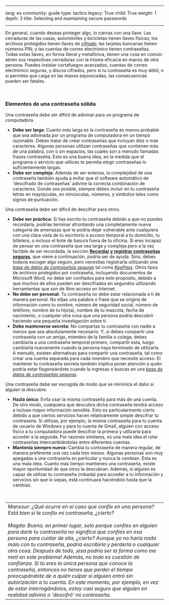 

---

lang: es
community: guide
type: tactics
legacy: True
child: True
weight: 1
depth: 3
title: Selecting and maintaining secure passwords

---

<p>En general, cuando deseas proteger algo, lo cierras con una llave. Las cerraduras de las casas, automóviles y bicicletas tienen llaves físicas; los archivos protegidos tienen llaves de <a href="/es/glossary#Cifrado" title="Cifrado"><em>cifrado</em></a>; las tarjetas bancarias tienen números PIN; y las cuentas de correo electrónico tienen contraseñas. Todas estas llaves, en forma literal y metafórica, tienen una cosa en común: abren sus respectivas cerraduras con la misma eficacia en manos de otra persona. Puedes instalar cortafuegos avanzados, cuentas de correo electrónico seguras, y discos cifrados, pero si tu contraseña es muy débil, o si permites que caiga en las manos equivocadas, las consecuencias pueden ser fatales.</p>

<p>&nbsp;</p>

<h3 id="Elementocontrasenasolida">Elementos de una contraseña sólida</h3>

<p>Una contraseña debe ser difícil de adivinar para un programa de computadora.</p>

<ul>
	<li><strong>Debe ser larga</strong>: Cuanto más larga es la contraseña es menos probable que sea adivinada por un programa de computadora en un tiempo razonable. Debes tratar de crear contraseñas que incluyan diez o más caracteres. Algunas personas utilizan contraseñas que contienen más de una palabra, con o sin espacios, las cuales son a menudo llamadas frases contraseña. Esta es una buena idea, en la medida que el programa o servicio que utilices te permita elegir contraseñas lo suficientemente largas.</li>
	<li><strong>Debe ser compleja</strong>: Además de ser extensa, la complejidad de una contraseña también ayuda a evitar que el software automático de 'descifrado de contraseñas' adivine la correcta combinación de caracteres. Donde sea posible, siempre debes incluir en tu contraseña letras en mayúsculas, en minúsculas, números, y símbolos tales como signos de puntuación.</li>
</ul>

<p>Una contraseña debe ser difícil de descifrar para otros.</p>

<ul>
	<li><strong>Debe ser práctica:</strong> Si has escrito tu contraseña debido a que no puedes recordarla, podrías terminar afrontando una completamente nueva categoría de amenazas que te podría dejar vulnerable ante cualquiera con una clara vista de tu escritorio o acceso temporal a tu domicilio, tu billetera, o incluso el bote de basura fuera de tu oficina. Si eres incapaz de pensar en una contraseña que sea larga y compleja pero a la vez factible de ser recordada, la sección <a href="/es/chapter_3_2" title="Recordar y registrar contraseñas seguras"><strong>Recordar y registrar contraseñas seguras</strong></a>, que viene a continuación, podría ser de ayuda. Sino, debes todavía escoger algo seguro, pero necesitas registrarla utilizando una <a href="/es/glossary#BD_contrasena_segura" title="Base de datos de contraseñas seguras"><em>base de datos de contraseñas seguras</em></a> tal como <a href="/es/glossary#KeePass" title="KeePass"><em>KeePass</em></a>. Otros tipos de archivos protegidos por contraseña, incluyendo documentos de Microsoft Word, no debe ser confiados para este propósito, debido a que muchos de ellos pueden ser descifrados en segundos utilizando herramientas que son de libre acceso en Internet.</li>
	<li><strong>No debe ser personal:</strong> Tu contraseña no debe estar relacionada a ti de manera personal. No elijas una palabra o frase que se origina de información como tu nombre, número de seguridad social, número de teléfono, nombre de tu hijo(a), nombre de tu mascota, fecha de nacimiento, o cualquier otra cosa que una persona podría descubrir haciendo una pequeña investigación sobre ti.</li>
	<li><strong>Debe mantenerse secreta:</strong> No compartas tu contraseña con nadie a menos que sea absolutamente necesario. Y, si debes compartir una contraseña con un amigo, miembro de la familia o colega, debes cambiarla a una contraseña temporal primero, compartir esta, luego cambiarla nuevamente cuando la persona haya terminado de utilizarla. A menudo, existen alternativas para compartir una contraseña, tal como crear una cuenta separada para cada miembro que necesite acceso. El mantener tu contraseña secreta también implica poner atención a quién podría estar fisgoneándote cuando la ingresas o buscas en una <a href="/es/glossary#BD_contrasena_segura" title="Base de datos de contraseñas seguras"><em>base de datos de contraseñas seguras</em></a>.</li>
</ul>

<p>Una contraseña debe ser escogida de modo que se minimice el daño si alguien la descubre.</p>

<ul>
	<li><strong>Hazla única:</strong> Evita usar la misma contraseña para más de una cuenta. De otro modo, cualquiera que descubra dicha contraseña tendrá acceso a incluso mayor información sensible. Esto es particularmente cierto debido a que ciertos servicios hacen relativamente simple descifrar tu contraseña. Si utilizas, por ejemplo, la misma contraseña para tu cuenta de usuario de Windows y para tu cuenta de Gmail, alguien con acceso físico a tu computadora puede descifrar la primera y utilizarla para acceder a la segunda. Por razones similares, es una mala idea el rotar contraseñas intercambiándolas entre diferentes cuentas.</li>
	<li><strong>Mantenla siempre nueva:</strong> Cambia tu contraseña de manera regular, de manera preferente una vez cada tres meses. Algunas personas son muy apegadas a una contraseña en particular y nunca la cambian. Esta es una mala idea. Cuanto más tiempo mantienes una contraseña, existe mayor oportunidad de que otros la descubran. Además, si alguien es capaz de utilizar tu contraseña (robada) para acceder a tu información y servicios sin que lo sepas, está continuará haciéndolo hasta que la cambias.</li>
</ul>

<p>&nbsp;</p>

<table border="0" cellpadding="5" cellspacing="0">
	<tbody>
		<tr>
			<td><em>Mansour: ¿Qué ocurre en el caso que confíe en una persona? Está bien si te confío mi contraseña, ¿cierto? </em><br />
			<br />
			<em>Magda: Bueno, en primer lugar, solo porque confíes en alguien para darle tu contraseña no significa que confíes en esa persona para cuidar de ella, ¿cierto? Aunque yo no haría nada malo con tu contraseña, podría escribirla y perderla o cualquier otra cosa. Después de todo, ¡esa podría ser la forma como me metí en este problema! Además, no todo es cuestión de confianza. Si tú eres la única persona que conoce la contraseña, entonces no tienes que perder el tiempo preocupándote de a quién culpar si alguien entró sin autorización a tu cuenta. En este momento, por ejemplo, en vez de estar interrogándolos, estoy casi seguro que alguien en realidad adivinó o 'descifró' mi contraseña. </em></td>
		</tr>
	</tbody>
</table>

<p>&nbsp;</p>

<p>&nbsp;</p>


